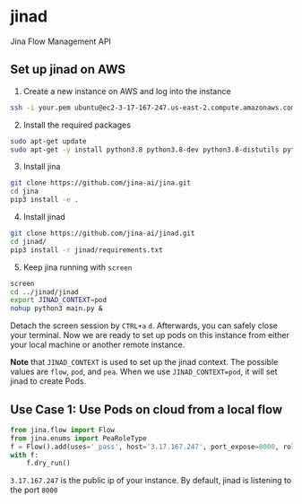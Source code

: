# jinad

Jina Flow Management API


## Set up jinad on AWS

1. Create a new instance on AWS and log into the instance

```bash
ssh -i your.pem ubuntu@ec2-3-17-167-247.us-east-2.compute.amazonaws.com
```

2. Install the required packages

```bash
sudo apt-get update
sudo apt-get -y install python3.8 python3.8-dev python3.8-distutils python3.8-venv python3-pip
```

3. Install jina

```bash
git clone https://github.com/jina-ai/jina.git
cd jina
pip3 install -e .
```

4. Install jinad
```bash
git clone https://github.com/jina-ai/jinad.git
cd jinad/
pip3 install -r jinad/requirements.txt
```

5. Keep jina running with `screen`

```bash
screen
cd ../jinad/jinad
export JINAD_CONTEXT=pod
nohup python3 main.py &
```

Detach the screen session by `CTRL+a` `d`. Afterwards, you can safely close your terminal. Now we are ready to set up pods on this instance from either your local machine or another remote instance.

**Note** that `JINAD_CONTEXT` is used to set up the jinad context. The possible values are `flow`, `pod`, and `pea`. When we use `JINAD_CONTEXT=pod`, it will set jinad to create Pods. 

## Use Case 1: Use Pods on cloud from a local flow

```python
from jina.flow import Flow
from jina.enums import PeaRoleType
f = Flow().add(uses='_pass', host='3.17.167.247', port_expose=8000, role=PeaRoleType.SINGLETON)
with f:
    f.dry_run()
```

`3.17.167.247` is the public ip of your instance. By default, jinad is listening to the port `8000` 
